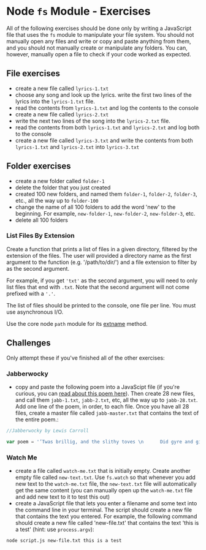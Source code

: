 # Node `fs` Module - Exercises

All of the following exercises should be done only by writing a JavaScript file that uses the `fs` module to manipulate your file system. You should not manually open any files and write or copy and paste anything from them, and you should not manually create or manipulate any folders. You can, however, manually open a file to check if your code worked as expected.

## File exercises

- create a new file called `lyrics-1.txt`
- choose any song and look up the lyrics. write the first two lines of the lyrics into the `lyrics-1.txt` file.
- read the contents from `lyrics-1.txt` and log the contents to the console
- create a new file called `lyrics-2.txt`
- write the next two lines of the song into the `lyrics-2.txt` file.
- read the contents from both `lyrics-1.txt` and `lyrics-2.txt` and log both to the console
- create a new file called `lyrics-3.txt` and write the contents from both `lyrics-1.txt` and `lyrics-2.txt` into `lyrics-3.txt`

## Folder exercises

- create a new folder called `folder-1`
- delete the folder that you just created
- created 100 new folders, and named them `folder-1`, `folder-2`, `folder-3`, etc., all the way up to `folder-100`
- change the name of all 100 folders to add the word 'new' to the beginning. For example, `new-folder-1`, `new-folder-2`, `new-folder-3`, etc.
- delete all 100 folders

### List Files By Extension

Create a function that prints a list of files in a given directory, filtered by the extension of the files. The user will provided a directory name as the first argument to the function (e.g. '/path/to/dir/') and a file extension to filter by as the second argument.

For example, if you get `'txt'` as the second argument, you will need to only list files that end with `.txt`. Note that the second argument will not come prefixed with a `'.'`.

The list of files should be printed to the console, one file per line. You must use asynchronous I/O.

Use the core node `path` module for its [extname](https://nodejs.org/api/path.html#path_path_extname_path) method.

## Challenges

Only attempt these if you've finished all of the other exercises:

### Jabberwocky

- copy and paste the following poem into a JavaScipt file (if you're curious, you can [read about this poem here](https://en.wikipedia.org/wiki/Jabberwocky)). Then create 28 new files, and call them `jabb-1.txt`, `jabb-2.txt`, etc, all the way up to `jabb-28.txt`. Add one line of the poem, in order, to each file. Once you have all 28 files, create a master file called `jabb-master.txt` that contains the text of the entire poem.:

```js
//Jabberwocky by Lewis Carroll

var poem = '’Twas brillig, and the slithy toves \n      Did gyre and gimble in the wabe: \nAll mimsy were the borogoves, \n      And the mome raths outgrabe. \n\n“Beware the Jabberwock, my son! \n      The jaws that bite, the claws that catch! \nBeware the Jubjub bird, and shun \n      The frumious Bandersnatch!” \n\nHe took his vorpal sword in hand; \n      Long time the manxome foe he sought— \nSo rested he by the Tumtum tree \n      And stood awhile in thought. \n\nAnd, as in uffish thought he stood, \n      The Jabberwock, with eyes of flame, \nCame whiffling through the tulgey wood, \n      And burbled as it came! \n\nOne, two! One, two! And through and through \n      The vorpal blade went snicker-snack! \nHe left it dead, and with its head \n      He went galumphing back. \n\n“And hast thou slain the Jabberwock? \n      Come to my arms, my beamish boy! \nO frabjous day! Callooh! Callay!” \n      He chortled in his joy. \n\n’Twas brillig, and the slithy toves \n      Did gyre and gimble in the wabe: \nAll mimsy were the borogoves, \n      And the mome raths outgrabe.';
```

### Watch Me

- create a file called `watch-me.txt` that is initially empty. Create another empty file called `new-text.txt`. Use `fs.watch` so that whenever you add new text to the `watch-me.txt` file, the `new-text.txt` file will automatically get the same content  (you can manually open up the `watch-me.txt` file and add new text to it to test this out)
- create a JavaScript file that lets you enter a filename and some text into the command line in your terminal. The script should create a new file that contains the text you entered. For example, the following command should create a new file called 'new-file.txt' that contains the text 'this is a test' (hint: use `process.argv`):

```bash
node script.js new-file.txt this is a test
```
